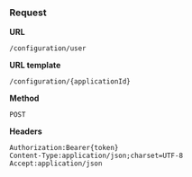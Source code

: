 ### Request

**URL**

`/configuration/user`

**URL template**

`/configuration/{applicationId}`

**Method**

`POST`

**Headers**

`Authorization:Bearer{token}`  
`Content-Type:application/json;charset=UTF-8`  
`Accept:application/json`  
